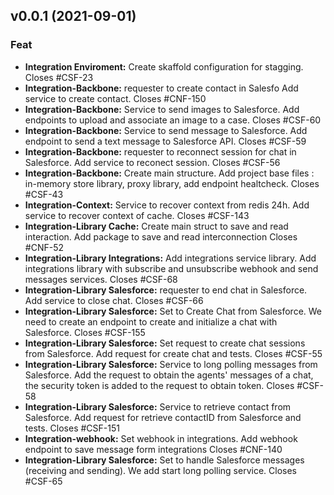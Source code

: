
<a name="v0.0.1"></a>
## v0.0.1 (2021-09-01)

### Feat

* **Integration Enviroment:** Create skaffold configuration for stagging. Closes #CSF-23
* **Integration-Backbone:** requester  to create  contact  in  Salesfo Add service to create contact. Closes #CNF-150
* **Integration-Backbone:** Service to send images to Salesforce. Add endpoints to upload and associate an image to a case. Closes #CSF-60
* **Integration-Backbone:** Service to send message to Salesforce. Add endpoint to send a text message to Salesforce API. Closes #CSF-59
* **Integration-Backbone:** requester  to reconnect session for chat in  Salesforce. Add service to reconect session. Closes #CSF-56
* **Integration-Backbone:** Create main structure. Add project  base files : in-memory store library, proxy library, add endpoint healtcheck. Closes #CSF-43
* **Integration-Context:** Service to recover context from redis 24h. Add service to recover context of cache. Closes #CSF-143
* **Integration-Library Cache:**  Create main struct to save and read interaction. Add package to save and read interconnection Closes #CNF-52
* **Integration-Library Integrations:** Add integrations service library. Add integrations library with subscribe and unsubscribe webhook and send messages services. Closes #CSF-68
* **Integration-Library Salesforce:** requester  to end  chat  in  Salesforce. Add service to close chat. Closes #CSF-66
* **Integration-Library Salesforce:** Set to Create Chat from Salesforce. We need to create an endpoint to create and initialize a chat with Salesforce. Closes #CSF-155
* **Integration-Library Salesforce:** Set request to create chat sessions from Salesforce. Add request for create chat and tests. Closes #CSF-55
* **Integration-Library Salesforce:** Service to long polling messages from Salesforce. Add the request to obtain the agents' messages  of a chat, the security token is added to the request to obtain token. Closes #CSF-58
* **Integration-Library Salesforce:** Service to retrieve contact from Salesforce. Add request for retrieve contactID from Salesforce and tests. Closes #CSF-151
* **Integration-webhook:**  Set webhook in integrations. Add webhook endpoint  to save message form integrations Closes #CNF-140
* **Integration-Library Salesforce:** Set to handle Salesforce messages (receiving and sending). We add start long polling service. Closes #CSF-65

